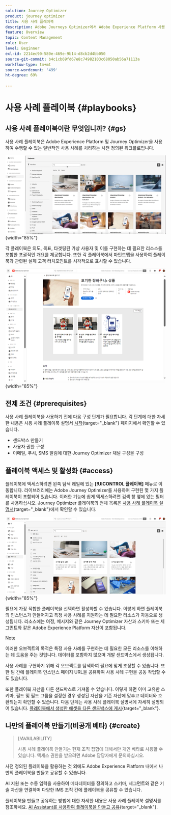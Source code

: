 ```yaml
---
solution: Journey Optimizer
product: journey optimizer
title: 사용 사례 플레이북
description: Adobe Journeys Optimizer에서 Adobe Experience Platform 사용 사례 플레이북을 활용하는 방법에 대해 알아봅니다.
feature: Overview
topic: Content Management
role: User
level: Beginner
exl-id: 2214ec90-580e-469e-9b14-d8cb2d4bb050
source-git-commit: b4c1cb69fd67e8c74982103c68050ab56a71113a
workflow-type: tm+mt
source-wordcount: '499'
ht-degree: 69%

---
```


# 사용 사례 플레이북 {#playbooks}

## 사용 사례 플레이북이란 무엇입니까? {#gs}

사용 사례 플레이북은 Adobe Experience Platform 및 Journey Optimizer을 사용하여 수행할 수 있는 일반적인 사용 사례를 처리하는 사전 정의된 워크플로입니다.

![사용 사례 플레이북을 보여 주는 애니메이션 이미지](../rn/assets/do-not-localize/playbooks.gif){width="85%"}

각 플레이북은 의도, 목표, 타겟팅된 가상 사용자 및 이를 구현하는 데 필요한 리소스를 포함한 포괄적인 개요를 제공합니다. 또한 각 플레이북에서 마인드맵을 사용하여 플레이북과 관련된 실제 고객 터치포인트를 시각적으로 표시할 수 있습니다.

![플레이북 검색 보기에 표시된 포기한 장바구니 플레이북](assets/playbooks-detail.png){width="85%"}

## 전제 조건 {#prerequisites}

사용 사례 플레이북을 사용하기 전에 다음 구성 단계가 필요합니다. 각 단계에 대한 자세한 내용은 사용 사례 플레이북 설명서 [시작](https://experienceleague.adobe.com/docs/experience-platform/use-case-playbooks/playbooks/get-started.html?lang=ko){target="_blank"} 페이지에서 확인할 수 있습니다.

* 샌드박스 만들기
* 사용자 권한 구성
* 이메일, 푸시, SMS 알림에 대한 Journey Optimizer 채널 구성을 구성

## 플레이북 액세스 및 활성화 {#access}

플레이북에 액세스하려면 왼쪽 탐색 레일에 있는 **[!UICONTROL 플레이북]** 메뉴로 이동합니다. 라이브러리에는 Adobe Journey Optimizer를 사용하여 구현된 몇 가지 플레이북이 포함되어 있습니다. 이러한 기능에 쉽게 액세스하려면 검색 창 옆에 있는 필터를 사용하십시오. Journey Optimizer 플레이북의 전체 목록은 [사용 사례 플레이북 설명서](https://experienceleague.adobe.com/docs/experience-platform/use-case-playbooks/playbooks/playbooks-list.html?lang=ko){target="_blank"}에서 확인할 수 있습니다.

![필터 창이 열린 플레이북 목록](assets/playbooks-filter.png){width="85%"}

필요에 가장 적합한 플레이북을 선택하면 활성화할 수 있습니다. 이렇게 하면 플레이북의 인스턴스가 만들어지고 특정 사용 사례를 지원하는 데 필요한 리소스가 자동으로 생성됩니다. 리소스에는 여정, 메시지와 같은 Journey Optimizer 자산과 스키마 또는 세그먼트와 같은 Adobe Experience Platform 자산이 포함됩니다.

>[!NOTE]
>
>이러한 오브젝트의 목적은 특정 사용 사례를 구현하는 데 필요한 모든 리소스를 이해하는 데 도움을 주는 것입니다. 데이터를 포함하지 않으며 개발 샌드박스에서 생성됩니다. 

사용 사례를 구현하기 위해 각 오브젝트를 탐색하여 필요에 맞게 조정할 수 있습니다. 또한 팀 간에 플레이북 인스턴스 페이지 URL을 공유하여 사용 사례 구현을 공동 작업할 수도 있습니다.

또한 플레이북 자산을 다른 샌드박스로 가져올 수 있습니다. 이렇게 하면 이미 고유한 스키마, 필드 및 필드 그룹을 설정한 경우 생성된 자산을 기존 자산에 맞추고 데이터와 호환되는지 확인할 수 있습니다. 다음 단계는 사용 사례 플레이북 설명서에 자세히 설명되어 있습니다. [플레이북에서 생성한 에셋을 다른 샌드박스에 게시](https://experienceleague.adobe.com/docs/experience-platform/use-case-playbooks/playbooks/data-awareness.html?lang=ko){target="_blank"}.

## 나만의 플레이북 만들기(비공개 베타) {#create}

>[!AVAILABILITY]
>
>사용 사례 플레이북 만들기는 현재 조직 집합에 대해서만 개인 베타로 사용할 수 있습니다. 액세스 권한을 받으려면 Adobe 담당자에게 문의하십시오.

사전 정의된 플레이북을 활용하는 것 외에도 Adobe Experience Platform 내에서 나만의 플레이북을 만들고 공유할 수 있습니다.

AI 지원 또는 수동 입력을 사용하여 메타데이터를 정의하고 스키마, 세그먼트와 같은 기술 자산을 연결하며 다양한 IMS 조직 간에 플레이북을 공유할 수 있습니다.

플레이북을 만들고 공유하는 방법에 대한 자세한 내용은 사용 사례 플레이북 설명서를 참조하세요. [AI Assistant를 사용하여 플레이북을 만들고 공유](https://experienceleague.adobe.com/docs/experience-platform/use-case-playbooks/playbooks/author.html?lang=en#sharing-playbooks-sandboxes){target="_blank"}.
